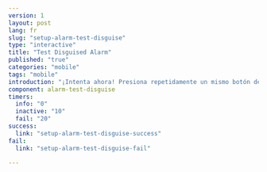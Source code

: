 ```yaml
---
version: 1
layout: post
lang: fr
slug: "setup-alarm-test-disguise"
type: "interactive"
title: "Test Disguised Alarm"
published: "true"
categories: "mobile"
tags: "mobile"
introduction: "¡Intenta ahora! Presiona repetidamente un mismo botón de la calculadora lo mas rápido posible hasta que sientas una vibración."
component: alarm-test-disguise
timers:
  info: "0"
  inactive: "10"
  fail: "20"
success: 
  link: "setup-alarm-test-disguise-success"
fail: 
  link: "setup-alarm-test-disguise-fail"

---
```


